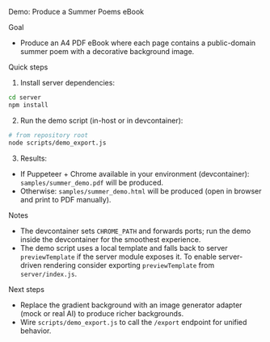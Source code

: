Demo: Produce a Summer Poems eBook

Goal

- Produce an A4 PDF eBook where each page contains a public-domain summer poem with a decorative background image.

Quick steps

1. Install server dependencies:

```bash
cd server
npm install
```

2. Run the demo script (in-host or in devcontainer):

```bash
# from repository root
node scripts/demo_export.js
```

3. Results:

- If Puppeteer + Chrome available in your environment (devcontainer): `samples/summer_demo.pdf` will be produced.
- Otherwise: `samples/summer_demo.html` will be produced (open in browser and print to PDF manually).

Notes

- The devcontainer sets `CHROME_PATH` and forwards ports; run the demo inside the devcontainer for the smoothest experience.
- The demo script uses a local template and falls back to server `previewTemplate` if the server module exposes it. To enable server-driven rendering consider exporting `previewTemplate` from `server/index.js`.

Next steps

- Replace the gradient background with an image generator adapter (mock or real AI) to produce richer backgrounds.
- Wire `scripts/demo_export.js` to call the `/export` endpoint for unified behavior.
